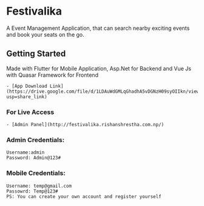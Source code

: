 # Festivalika

A Event Management Application, that can search nearby exciting events and book your seats on the go.

## Getting Started

Made with Flutter for Mobile Application, Asp.Net for Backend and Vue Js with Quasar Framework for Frontend

	- [App Download Link](https://drive.google.com/file/d/1LDAuWdGMLqGhadhA5vDGNzH09syOIIkn/view?usp=share_link)
### For Live Access
	- [Admin Panel](http://festivalika.rishanshrestha.com.np/)

### Admin Credentials:
	Username:admin
	Password: Admin@123#

### Mobile Credentials:
	Username: temp@gmail.com
	Passowrd: Temp@123#
	PS: You can create your own account and register yourself

